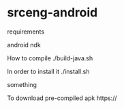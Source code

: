 # srceng-android

requirements

android ndk

How to compile
./build-java.sh

In order to install it 
./install.sh



something


To download pre-compiled apk
https://

